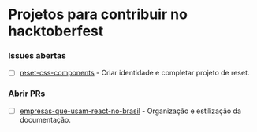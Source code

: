# Projetos para contribuir no **hacktoberfest**

### **Issues abertas**

- [ ] [reset-css-components](https://github.com/kvnol/reset-css-components) - Criar identidade e completar projeto de reset.

### **Abrir PRs**

- [ ] [empresas-que-usam-react-no-brasil](https://github.com/react-brasil/empresas-que-usam-react-no-brasil) - Organização e estilização da documentação.
